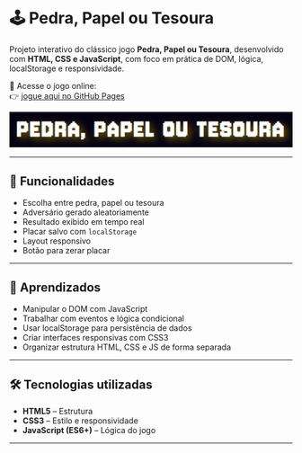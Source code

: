 # 🕹️ Pedra, Papel ou Tesoura

Projeto interativo do clássico jogo **Pedra, Papel ou Tesoura**, desenvolvido com **HTML, CSS e JavaScript**, com foco em prática de DOM, lógica, localStorage e responsividade.

🔗 Acesse o jogo online:  
👉 [jogue aqui no GitHub Pages](https://johne-lima.github.io/pedra-papel-tesoura)

![preview](img/logo-jogo.png) <!-- substitua com o nome correto da imagem -->

---

## 📌 Funcionalidades

- Escolha entre pedra, papel ou tesoura
- Adversário gerado aleatoriamente
- Resultado exibido em tempo real
- Placar salvo com `localStorage`
- Layout responsivo
- Botão para zerar placar

---

## 🧠 Aprendizados

- Manipular o DOM com JavaScript
- Trabalhar com eventos e lógica condicional
- Usar localStorage para persistência de dados
- Criar interfaces responsivas com CSS3
- Organizar estrutura HTML, CSS e JS de forma separada

---

## 🛠️ Tecnologias utilizadas

- **HTML5** – Estrutura
- **CSS3** – Estilo e responsividade
- **JavaScript (ES6+)** – Lógica do jogo

---
